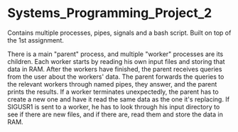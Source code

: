 # Systems_Programming_Project_2
Contains multiple processes, pipes, signals and a bash script. Built on top of the 1st assignment.

There is a main "parent" process, and multiple "worker" processes are its children. Each worker starts by reading his own input files and storing that data in RAM.
After the workers have finished, the parent receives queries from the user about the workers' data. The parent forwards the queries to the relevant workers through named pipes, they answer, and the parent prints the results.
If a worker terminates unexpectedly, the parent has to create a new one and have it read the same data as the one it's replacing.
If SIGUSR1 is sent to a worker, he has to look through his input directory to see if there are new files, and if there are, read them and store the data in RAM.
